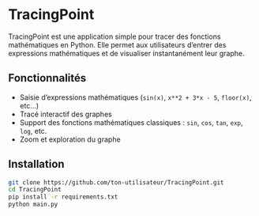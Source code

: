 # TracingPoint

TracingPoint est une application simple pour tracer des fonctions mathématiques en Python. Elle permet aux utilisateurs d’entrer des expressions mathématiques et de visualiser instantanément leur graphe.

## Fonctionnalités

- Saisie d’expressions mathématiques (`sin(x)`, `x**2 + 3*x - 5`, `floor(x)`, etc...)
- Tracé interactif des graphes
- Support des fonctions mathématiques classiques : `sin`, `cos`, `tan`, `exp`, `log`, etc.
- Zoom et exploration du graphe

## Installation

```bash
git clone https://github.com/ton-utilisateur/TracingPoint.git
cd TracingPoint
pip install -r requirements.txt
python main.py
